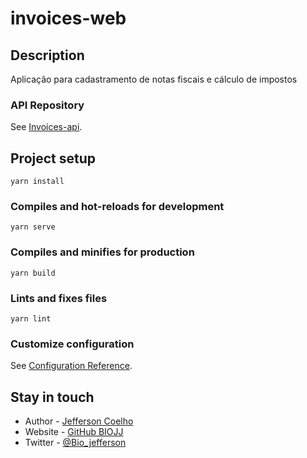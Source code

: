# invoices-web

## Description

Aplicação para cadastramento de notas fiscais e cálculo de
impostos

### API Repository

See [Invoices-api](https://github.com/BioJJ/invoices-api).

## Project setup

```
yarn install
```

### Compiles and hot-reloads for development

```
yarn serve
```

### Compiles and minifies for production

```
yarn build
```

### Lints and fixes files

```
yarn lint
```

### Customize configuration

See [Configuration Reference](https://cli.vuejs.org/config/).

## Stay in touch

- Author - [Jefferson Coelho](https://www.linkedin.com/in/jefferson-coelho/)
- Website - [GitHub BIOJJ](https://github.com/BioJJ)
- Twitter - [@Bio_jefferson](https://twitter.com/bio_jefferson)
